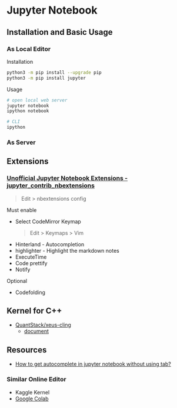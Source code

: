 # Jupyter Notebook

## Installation and Basic Usage

### As Local Editor

Installation

```sh
python3 -m pip install --upgrade pip
python3 -m pip install jupyter
```

Usage

```sh
# open local web server
jupyter notebook
ipython notebook

# CLI
ipython
```

### As Server

## Extensions

### [Unofficial Jupyter Notebook Extensions - jupyter_contrib_nbextensions](https://jupyter-contrib-nbextensions.readthedocs.io/en/latest/index.html)

> Edit > nbextensions config

Must enable

* Select CodeMirror Keymap
    > Edit > Keymaps > Vim
* Hinterland - Autocompletion
* highlighter - Highlight the markdown notes
* ExecuteTime
* Code prettify
* Notify

Optional

* Codefolding

## Kernel for C++

* [QuantStack/xeus-cling](https://github.com/QuantStack/xeus-cling/)
  * [document](https://xeus-cling.readthedocs.io/en/latest/)

## Resources

* [How to get autocomplete in jupyter notebook without using tab?](https://stackoverflow.com/questions/45390326/how-to-get-autocomplete-in-jupyter-notebook-without-using-tab/)

### Similar Online Editor

* Kaggle Kernel
* [Google Colab](https://colab.research.google.com/)
